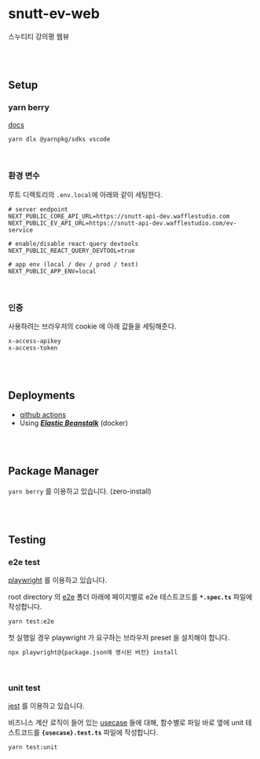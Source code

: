# snutt-ev-web

스누티티 강의평 웹뷰

<br/><br/>

## Setup

### yarn berry

[docs](https://yarnpkg.com/getting-started/migration#editor-support)

```sh
yarn dlx @yarnpkg/sdks vscode
```

<br/>

### 환경 변수

루트 디렉토리의 `.env.local`에 아래와 같이 세팅한다.

```
# server endpoint
NEXT_PUBLIC_CORE_API_URL=https://snutt-api-dev.wafflestudio.com
NEXT_PUBLIC_EV_API_URL=https://snutt-api-dev.wafflestudio.com/ev-service

# enable/disable react-query devtools
NEXT_PUBLIC_REACT_QUERY_DEVTOOL=true

# app env (local / dev / prod / test)
NEXT_PUBLIC_APP_ENV=local
```

<br/>

### 인증

사용하려는 브라우저의 cookie 에 아래 값들을 세팅해준다.

```
x-access-apikey
x-access-token
```

<br/><br/>

## Deployments

- [github actions](./.github/workflows/)
- Using [**_Elastic Beanstalk_**](https://aws.amazon.com/ko/elasticbeanstalk/) (docker)

<br/><br/>

## Package Manager

`yarn berry` 를 이용하고 있습니다. (zero-install)

<br/><br/>

## Testing

### e2e test

[playwright](https://playwright.dev/) 를 이용하고 있습니다.

root directory 의 [e2e](./e2e/) 폴더 아래에 페이지별로 e2e 테스트코드를 **`*.spec.ts`** 파일에 작성합니다.

```sh
yarn test:e2e
```

첫 실행일 경우 playwright 가 요구하는 브라우저 preset 을 설치해야 합니다.

```sh
npx playwright@{package.json에 명시된 버전} install
```

<br/>

### unit test

[jest](https://jestjs.io/) 를 이용하고 있습니다.

비즈니스 계산 로직이 들어 있는 [usecase](./src/usecases/) 들에 대해, 함수별로 파일 바로 옆에 unit 테스트코드를 **`{usecase}.test.ts`** 파일에 작성합니다.

```sh
yarn test:unit
```
